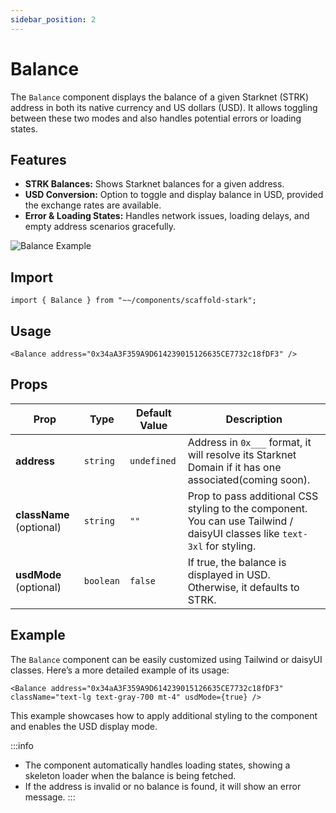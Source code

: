 ```yaml
---
sidebar_position: 2
---
```


# Balance

The `Balance` component displays the balance of a given Starknet (STRK) address in both its native currency and US dollars (USD). It allows toggling between these two modes and also handles potential errors or loading states.

## Features

- **STRK Balances:** Shows Starknet balances for a given address.
- **USD Conversion:** Option to toggle and display balance in USD, provided the exchange rates are available.
- **Error & Loading States:** Handles network issues, loading delays, and empty address scenarios gracefully.

![Balance Example](/img/Balance.gif)

## Import

```tsx
import { Balance } from "~~/components/scaffold-stark";
```

## Usage

```tsx
<Balance address="0x34aA3F359A9D614239015126635CE7732c18fDF3" />
```

## Props

| Prop                     | Type      | Default Value | Description                                                                                                               |
| ------------------------ | --------- | ------------- | ------------------------------------------------------------------------------------------------------------------------- |
| **address**              | `string`  | `undefined`   | Address in `0x___` format, it will resolve its Starknet Domain if it has one associated(coming soon).                     |
| **className** (optional) | `string`  | `""`          | Prop to pass additional CSS styling to the component. You can use Tailwind / daisyUI classes like `text-3xl` for styling. |
| **usdMode** (optional)   | `boolean` | `false`       | If true, the balance is displayed in USD. Otherwise, it defaults to STRK.                                                 |

## Example

The `Balance` component can be easily customized using Tailwind or daisyUI classes. Here’s a more detailed example of its usage:

```tsx
<Balance address="0x34aA3F359A9D614239015126635CE7732c18fDF3" className="text-lg text-gray-700 mt-4" usdMode={true} />
```

This example showcases how to apply additional styling to the component and enables the USD display mode.

:::info

- The component automatically handles loading states, showing a skeleton loader when the balance is being fetched.
- If the address is invalid or no balance is found, it will show an error message.
  :::
